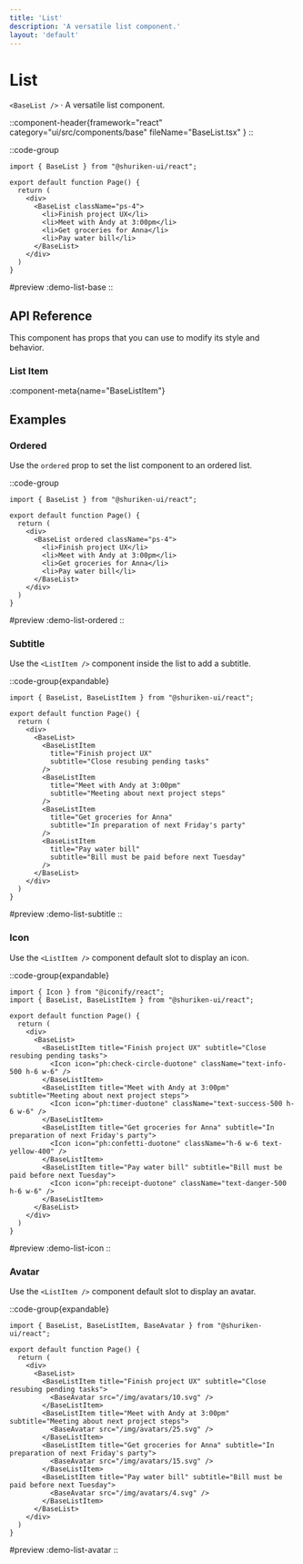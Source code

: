 ```yaml
---
title: 'List'
description: 'A versatile list component.'
layout: 'default'
---
```


# List

`<BaseList />` · A versatile list component.

::component-header{framework="react" category="ui/src/components/base" fileName="BaseList.tsx" }
::

::code-group

```tsx [DemoListBase.tsx]
import { BaseList } from "@shuriken-ui/react";

export default function Page() {
  return (
    <div>
      <BaseList className="ps-4">
        <li>Finish project UX</li>
        <li>Meet with Andy at 3:00pm</li>
        <li>Get groceries for Anna</li>
        <li>Pay water bill</li>
      </BaseList>
    </div>
  )
}
```

#preview
:demo-list-base
::


## API Reference

This component has props that you can use to modify its style and behavior.

### List Item

:component-meta{name="BaseListItem"}

## Examples

### Ordered

Use the `ordered` prop to set the list component to an ordered list.

::code-group

```tsx [DemoListOrdered.tsx]
import { BaseList } from "@shuriken-ui/react";

export default function Page() {
  return (
    <div>
      <BaseList ordered className="ps-4">
        <li>Finish project UX</li>
        <li>Meet with Andy at 3:00pm</li>
        <li>Get groceries for Anna</li>
        <li>Pay water bill</li>
      </BaseList>
    </div>
  )
}
```

#preview
:demo-list-ordered
::

### Subtitle

Use the `<ListItem />` component inside the list to add a subtitle.

::code-group{expandable}

```tsx [DemoListSubtitle.tsx]
import { BaseList, BaseListItem } from "@shuriken-ui/react";

export default function Page() {
  return (
    <div>
      <BaseList>
        <BaseListItem 
          title="Finish project UX" 
          subtitle="Close resubing pending tasks" 
        />
        <BaseListItem 
          title="Meet with Andy at 3:00pm" 
          subtitle="Meeting about next project steps" 
        />
        <BaseListItem 
          title="Get groceries for Anna" 
          subtitle="In preparation of next Friday's party" 
        />
        <BaseListItem 
          title="Pay water bill" 
          subtitle="Bill must be paid before next Tuesday" 
        />
      </BaseList>
    </div>
  )
}
```

#preview
:demo-list-subtitle
::

### Icon

Use the `<ListItem />` component default slot to display an icon.

::code-group{expandable}

```tsx [DemoListIcon.tsx]
import { Icon } from "@iconify/react";
import { BaseList, BaseListItem } from "@shuriken-ui/react";

export default function Page() {
  return (
    <div>
      <BaseList>
        <BaseListItem title="Finish project UX" subtitle="Close resubing pending tasks">
          <Icon icon="ph:check-circle-duotone" className="text-info-500 h-6 w-6" />
        </BaseListItem>
        <BaseListItem title="Meet with Andy at 3:00pm" subtitle="Meeting about next project steps">
          <Icon icon="ph:timer-duotone" className="text-success-500 h-6 w-6" />
        </BaseListItem>
        <BaseListItem title="Get groceries for Anna" subtitle="In preparation of next Friday's party">
          <Icon icon="ph:confetti-duotone" className="h-6 w-6 text-yellow-400" />
        </BaseListItem>
        <BaseListItem title="Pay water bill" subtitle="Bill must be paid before next Tuesday">
          <Icon icon="ph:receipt-duotone" className="text-danger-500 h-6 w-6" />
        </BaseListItem>
      </BaseList>
    </div>
  )
}
```

#preview
:demo-list-icon
::

### Avatar

Use the `<ListItem />` component default slot to display an avatar.

::code-group{expandable}

```tsx [DemoListAvatar.tsx]
import { BaseList, BaseListItem, BaseAvatar } from "@shuriken-ui/react";

export default function Page() {
  return (
    <div>
      <BaseList>
        <BaseListItem title="Finish project UX" subtitle="Close resubing pending tasks">
          <BaseAvatar src="/img/avatars/10.svg" />
        </BaseListItem>
        <BaseListItem title="Meet with Andy at 3:00pm" subtitle="Meeting about next project steps">
          <BaseAvatar src="/img/avatars/25.svg" />
        </BaseListItem>
        <BaseListItem title="Get groceries for Anna" subtitle="In preparation of next Friday's party">
          <BaseAvatar src="/img/avatars/15.svg" />
        </BaseListItem>
        <BaseListItem title="Pay water bill" subtitle="Bill must be paid before next Tuesday">
          <BaseAvatar src="/img/avatars/4.svg" />
        </BaseListItem>
      </BaseList>
    </div>
  )
}
```

#preview
:demo-list-avatar
::